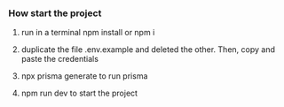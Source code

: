 ### How start the project

1) run in a terminal npm install or npm i

2) duplicate the file .env.example and deleted the other. Then, copy and paste the credentials

3) npx prisma generate to run prisma

4) npm run dev to start the project